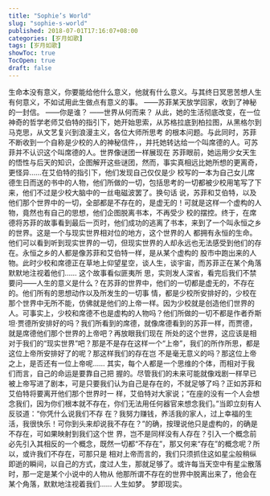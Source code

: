 ```yaml
---
title: "Sophie’s World"
slug: "sophie-s-world"
published: 2018-07-01T17:16:07+08:00
categories: [岁月如歌]
tags: [岁月如歌]
showToc: true
TocOpen: true
draft: false
---
```

  生命本没有意义，你要能给他什么意义，他就有什么意义。与其终日冥思苦想人生有何意义，不如试用此生做点有意义的事。
——苏菲某天放学回家，收到了神秘的一封信。
——你是谁？
——世界从何而来？
  从此，她的生活彻底改变，在一位神奇的哲学老师艾伯特的指引下，她开始思索，从苏格拉底到柏拉图，从黑格尔到马克思，从文艺复兴到浪漫主义，各位大师所思考 的根本问题。与此同时，苏菲不断收到一个自称是少校的人的神秘信件，，并托她转达给一个叫席德的人。可苏菲并不认识这个叫席德的人。世界像谜团一样展现在 苏菲眼前，她运用少女天生的悟性与后天的知识，企图解开这些谜团，然而，事实真相远比她所想的更离奇，更怪异……在艾伯特的指引下，他们发现自己仅仅是少 校写的一本为自己女儿席德生日而送的书中的人物，他们所做的一切，包括思考的一切都被少校用笔写了下来，他们不过是少校大脑中的一丝电磁波罢了。换句话 说，苏菲和艾伯特，以及他们那个世界中的一切，全部都是不存在的，是虚无的！可就是这样一个虚构的人物，竟然也有自己的思想，他们企图脱离书本，不再受少 校的摆控。终于，在席德将苏菲的故事看到最后一页时，他们成功的逃离了书本，来到了一个叫永恒之乡的世界。这是一个与现实世界相对位的地方，这个世界的人 都拥有永恒的生命。他们可以看到听到现实世界的一切，但现实世界的人却永远也无法感受到他们的存在。永恒之乡的人都是像苏菲和艾伯特一样，是从某个虚构的 股市中跑出来的人物。此时少校和席德正在草地上仰望星空，谈人生，谈宇宙，而苏菲正在某个角落默默地注视着他们……
  这个故事看似匪夷所 思，实则发人深省，看完后我们不禁要问——人生的意义是什么？在苏菲的世界中，他们的一切都是虚无的，不存在的。他们所有的思想动作以及所发生的一切事 情，都是少校所安排好的，少校在那个世界中无所不能，仿佛就是他们的上帝一样。因为少校就是创造他们世界的人。可事实上，少校和席德不也是虚构的人物吗？他们所做的一切不都是作者乔斯坦·贾德所安排好的吗？我们所看到的席德，就像席德看到的苏菲一样，而贾德，就是席德他们那个世界的上帝吧？再放眼我们现在 所处的这个世界，这应该是相对于我们的“现实世界”吧？那是不是存在这样一个“上帝”，我们的所作所思，都是这位上帝所安排好了的呢？那这样我们的存在岂 不是毫无意义的吗？那这位上帝之上，是否还有一位上帝呢……
  其实，每个人都是一个思维的个体，而相对于我们而言，自己的命运是要靠自己把 握的。尽管我们的未来可能就像戏剧一样早已被上帝写进了剧本，可是只要我们认为自己是存在的，不就足够了吗？正如苏菲和艾伯特将要离开他们那个世界时一 样，艾伯特对大家说；“在座的没有一个人会想念我们，因为你们根本就不存在，你们无法用任何器官来想念我们。”当即立刻有人反驳道：“你凭什么说我们不存 在？我努力赚钱，养活我的家人，过上幸福的生活，我很快乐！可你到头来却说我不存在？”的确，按理说他只是虚构的，的确是不存在，可如果映射到我们这个世 界，岂不是同样没有人存在？引入一个概念前必先引入其相反的一个概念，既然一切都“不存在”，那又何来“存在”的概念呢？所以，或许我们不存在，可那只是 相对上帝而言的，我们只须抓住这如星尘般稍纵即逝的瞬间，以自己的方式，度过人生，那就足够了。或许每当天空中有星尘散落时，那一定是某个小说中的人物从 他那所谓不存在的世界中脱离出来了，他会在某个角落，默默地注视着我们……
人生如梦。
梦即现实。